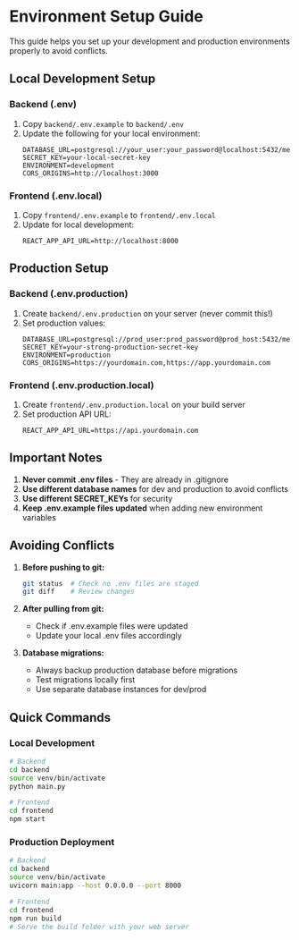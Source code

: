 # Environment Setup Guide

This guide helps you set up your development and production environments properly to avoid conflicts.

## Local Development Setup

### Backend (.env)
1. Copy `backend/.env.example` to `backend/.env`
2. Update the following for your local environment:
   ```
   DATABASE_URL=postgresql://your_user:your_password@localhost:5432/menuiq_dev
   SECRET_KEY=your-local-secret-key
   ENVIRONMENT=development
   CORS_ORIGINS=http://localhost:3000
   ```

### Frontend (.env.local)
1. Copy `frontend/.env.example` to `frontend/.env.local`
2. Update for local development:
   ```
   REACT_APP_API_URL=http://localhost:8000
   ```

## Production Setup

### Backend (.env.production)
1. Create `backend/.env.production` on your server (never commit this!)
2. Set production values:
   ```
   DATABASE_URL=postgresql://prod_user:prod_password@prod_host:5432/menuiq_prod
   SECRET_KEY=your-strong-production-secret-key
   ENVIRONMENT=production
   CORS_ORIGINS=https://yourdomain.com,https://app.yourdomain.com
   ```

### Frontend (.env.production.local)
1. Create `frontend/.env.production.local` on your build server
2. Set production API URL:
   ```
   REACT_APP_API_URL=https://api.yourdomain.com
   ```

## Important Notes

1. **Never commit .env files** - They are already in .gitignore
2. **Use different database names** for dev and production to avoid conflicts
3. **Use different SECRET_KEYs** for security
4. **Keep .env.example files updated** when adding new environment variables

## Avoiding Conflicts

1. **Before pushing to git:**
   ```bash
   git status  # Check no .env files are staged
   git diff    # Review changes
   ```

2. **After pulling from git:**
   - Check if .env.example files were updated
   - Update your local .env files accordingly

3. **Database migrations:**
   - Always backup production database before migrations
   - Test migrations locally first
   - Use separate database instances for dev/prod

## Quick Commands

### Local Development
```bash
# Backend
cd backend
source venv/bin/activate
python main.py

# Frontend
cd frontend
npm start
```

### Production Deployment
```bash
# Backend
cd backend
source venv/bin/activate
uvicorn main:app --host 0.0.0.0 --port 8000

# Frontend
cd frontend
npm run build
# Serve the build folder with your web server
```